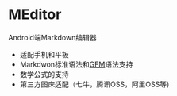 # MEditor
Android端Markdown编辑器
* 适配手机和平板
* Markdwon标准语法和[GFM](https://guides.github.com/features/mastering-markdown/#GitHub-flavored-markdown)语法支持
* 数学公式的支持
* 第三方图床适配（七牛，腾讯OSS，阿里OSS等)
